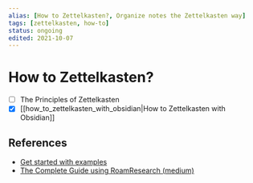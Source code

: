 ```yaml
---
alias: [How to Zettelkasten?, Organize notes the Zettelkasten way]
tags: [zettelkasten, how-to]
status: ongoing
edited: 2021-10-07
---
```


# How to Zettelkasten?
- [ ] The Principles of Zettelkasten
- [x] [[how_to_zettelkasten_with_obsidian|How to Zettelkasten with Obsidian]]

## References
- [Get started with examples](https://medium.com/@rebeccawilliams9941/the-zettelkasten-method-examples-to-help-you-get-started-8f8a44fa9ae6)
- [The Complete Guide using RoamResearch (medium)](https://betterhumans.pub/the-complete-guide-for-building-a-zettelkasten-with-roamresearch-8b9b76598df0)